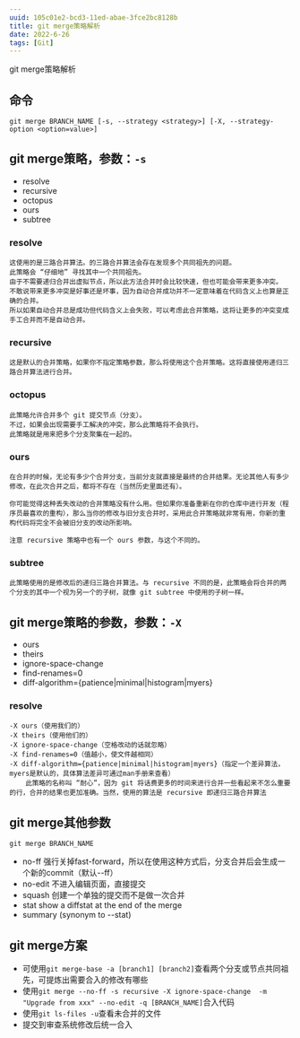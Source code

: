 ```yaml
---
uuid: 105c01e2-bcd3-11ed-abae-3fce2bc8128b
title: git merge策略解析
date: 2022-6-26
tags: [Git]
---
```


git merge策略解析

<!--more-->

## 命令
``git merge BRANCH_NAME [-s, --strategy <strategy>] [-X, --strategy-option <option=value>]``

## git merge策略，参数：``-s``

- resolve
- recursive
- octopus
- ours
- subtree

### resolve

```
这使用的是三路合并算法。的三路合并算法会存在发现多个共同祖先的问题。
此策略会 “仔细地” 寻找其中一个共同祖先。
由于不需要递归合并出虚拟节点，所以此方法合并时会比较快速，但也可能会带来更多冲突。
不敢说带来更多冲突是好事还是坏事，因为自动合并成功并不一定意味着在代码含义上也算是正确的合并。
所以如果自动合并总是成功但代码含义上会失败，可以考虑此合并策略，这将让更多的冲突变成手工合并而不是自动合并。
```

### recursive

```
这是默认的合并策略，如果你不指定策略参数，那么将使用这个合并策略。这将直接使用递归三路合并算法进行合并。
```

### octopus

```
此策略允许合并多个 git 提交节点（分支）。
不过，如果会出现需要手工解决的冲突，那么此策略将不会执行。
此策略就是用来把多个分支聚集在一起的。
```

### ours

```
在合并的时候，无论有多少个合并分支，当前分支就直接是最终的合并结果。无论其他人有多少修改，在此次合并之后，都将不存在（当然历史里面还有）。

你可能觉得这种丢失改动的合并策略没有什么用。但如果你准备重新在你的仓库中进行开发（程序员最喜欢的重构），那么当你的修改与旧分支合并时，采用此合并策略就非常有用，你新的重构代码将完全不会被旧分支的改动所影响。

注意 recursive 策略中也有一个 ours 参数，与这个不同的。
```

### subtree

```
此策略使用的是修改后的递归三路合并算法。与 recursive 不同的是，此策略会将合并的两个分支的其中一个视为另一个的子树，就像 git subtree 中使用的子树一样。
```

## git merge策略的参数，参数：``-X``

- ours
- theirs
- ignore-space-change
- find-renames=0
- diff-algorithm={patience|minimal|histogram|myers}

### resolve

```
-X ours（使用我们的）
-X theirs（使用他们的）
-X ignore-space-change（空格改动的话就忽略）
-X find-renames=0（值越小，使文件越相同）
-X diff-algorithm={patience|minimal|histogram|myers}（指定一个差异算法，myers是默认的，具体算法差异可通过man手册来查看）
    此策略的名称叫 “耐心”，因为 git 将话费更多的时间来进行合并一些看起来不怎么重要的行，合并的结果也更加准确。当然，使用的算法是 recursive 即递归三路合并算法
```

## git merge其他参数

``git merge BRANCH_NAME``

- no-ff               强行关掉fast-forward，所以在使用这种方式后，分支合并后会生成一个新的commit（默认--ff）
- no-edit             不进入编辑页面，直接提交
- squash              创建一个单独的提交而不是做一次合并
- stat                show a diffstat at the end of the merge
- summary             (synonym to --stat)


## git merge方案

- 可使用``git merge-base -a [branch1] [branch2]``查看两个分支或节点共同祖先，可提炼出需要合入的修改有哪些
- 使用``git merge --no-ff -s recursive -X ignore-space-change  -m "Upgrade from xxx" --no-edit -q [BRANCH_NAME]``合入代码
- 使用``git ls-files -u``查看未合并的文件
- 提交到审查系统修改后统一合入
